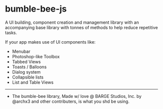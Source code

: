 # bumble-bee-js
A UI building, component creation and management library with an accompanying base library with tonnes of methods 
to help reduce repetitive tasks.

If your app makes use of UI components like:
 - Menubar
 - Photoshop-like Toolbox
 - Tabbed Views
 - Toasts / Balloons
 - Dialog system
 - Collapsible lists
 - List and Table Views
------------------------------
* The bumble-bee library, Made w/ love @ BARGE Studios, Inc. by @archx3 and other contributers, is what you shd be using. 
